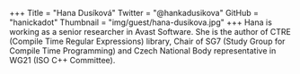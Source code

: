 +++
Title = "Hana Dusíková"
Twitter = "@hankadusikova"
GitHub = "hanickadot"
Thumbnail = "img/guest/hana-dusikova.jpg"
+++
Hana is working as a senior researcher in Avast Software. She is the author of CTRE (Compile Time Regular Expressions) library, Chair of SG7 (Study Group for Compile Time Programming) and Czech National Body representative in WG21 (ISO C++ Committee).
